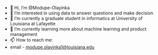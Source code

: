 - 👋 Hi, I’m @Modupe-Olayinka
- 👀 I’m interested in using data to answer questions and make decision
- 🌱 I’m currently a graduate student in informatics at University of Louisiana at Lafayette
- 💞️ I’m currently learning more about machine learning and product management
- 📫 How to reach me:
- email - modupe.olayinka1@louisiana.edu

<!---
Modupe-Olayinka/Modupe-Olayinka is a ✨ special ✨ repository because its `README.md` (this file) appears on your GitHub profile.
You can click the Preview link to take a look at your changes.
--->
